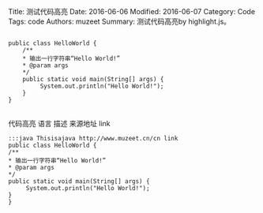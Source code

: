 Title: 测试代码高亮
Date: 2016-06-06
Modified: 2016-06-07
Category: Code
Tags: code
Authors: muzeet
Summary: 测试代码高亮by highlight.js。



<pre>
<code class="java">
public class HelloWorld {
    /**
    * 输出一行字符串“Hello World!”
    * @param args
    */
    public static void main(String[] args) {
         System.out.println("Hello World!");
    }
}
</code>
</pre>


代码高亮 语言 描述 来源地址 link

	:::java Thisisajava http://www.muzeet.cn/cn link
	public class HelloWorld {
    /**
    * 输出一行字符串“Hello World!”
    * @param args
    */
    public static void main(String[] args) {
         System.out.println("Hello World!");
    }
	}
